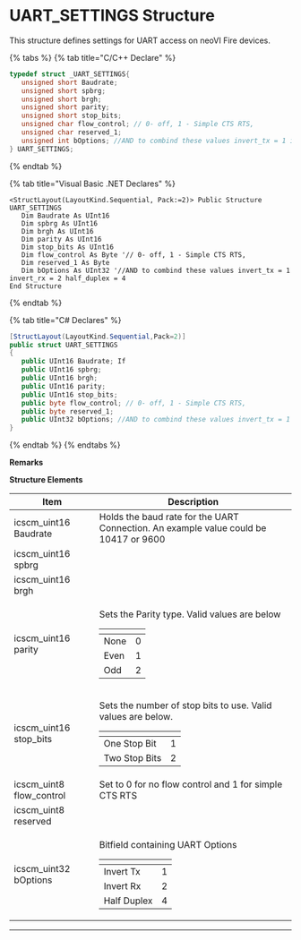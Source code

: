 # UART\_SETTINGS Structure

This structure defines settings for UART access on neoVI Fire devices.

{% tabs %}
{% tab title="C/C++ Declare" %}
```cpp
typedef struct _UART_SETTINGS{
   unsigned short Baudrate;
   unsigned short spbrg;
   unsigned short brgh;
   unsigned short parity;
   unsigned short stop_bits;
   unsigned char flow_control; // 0- off, 1 - Simple CTS RTS,
   unsigned char reserved_1;
   unsigned int bOptions; //AND to combind these values invert_tx = 1 invert_rx = 2 half_duplex = 4
} UART_SETTINGS;
```
{% endtab %}

{% tab title="Visual Basic .NET Declares" %}
```visual-basic
<StructLayout(LayoutKind.Sequential, Pack:=2)> Public Structure UART_SETTINGS
   Dim Baudrate As UInt16
   Dim spbrg As UInt16
   Dim brgh As UInt16
   Dim parity As UInt16
   Dim stop_bits As UInt16
   Dim flow_control As Byte '// 0- off, 1 - Simple CTS RTS,
   Dim reserved_1 As Byte
   Dim bOptions As UInt32 '//AND to combind these values invert_tx = 1 invert_rx = 2 half_duplex = 4
End Structure
```
{% endtab %}

{% tab title="C# Declares" %}
```csharp
[StructLayout(LayoutKind.Sequential,Pack=2)]
public struct UART_SETTINGS
{
   public UInt16 Baudrate; If
   public UInt16 spbrg;
   public UInt16 brgh;
   public UInt16 parity;
   public UInt16 stop_bits;
   public byte flow_control; // 0- off, 1 - Simple CTS RTS,
   public byte reserved_1;
   public UInt32 bOptions; //AND to combind these values invert_tx = 1 invert_rx = 2 half_duplex = 4
}
```
{% endtab %}
{% endtabs %}

**Remarks**

&#x20;**Structure Elements**

| Item                       | Description                                                                                                                                                                                                                                         |
| -------------------------- | --------------------------------------------------------------------------------------------------------------------------------------------------------------------------------------------------------------------------------------------------- |
| icscm\_uint16 Baudrate     | Holds the baud rate for the UART Connection. An example value could be 10417 or 9600                                                                                                                                                                |
| icscm\_uint16 spbrg        |                                                                                                                                                                                                                                                     |
| icscm\_uint16 brgh         |                                                                                                                                                                                                                                                     |
| icscm\_uint16 parity       | <p>Sets the Parity type. Valid values are below</p><table data-header-hidden><thead><tr><th></th><th></th></tr></thead><tbody><tr><td>None</td><td>0</td></tr><tr><td>Even</td><td>1</td></tr><tr><td>Odd</td><td>2</td></tr></tbody></table>       |
| icscm\_uint16 stop\_bits   | <p>Sets the number of stop bits to use. Valid values are below.</p><table data-header-hidden><thead><tr><th></th><th></th></tr></thead><tbody><tr><td>One Stop Bit</td><td>1</td></tr><tr><td>Two Stop Bits</td><td>2</td></tr></tbody></table>     |
| icscm\_uint8 flow\_control | Set to 0 for no flow control and 1 for simple CTS RTS                                                                                                                                                                                               |
| icscm\_uint8 reserved      |                                                                                                                                                                                                                                                     |
| icscm\_uint32 bOptions     | <p>Bitfield containing UART Options</p><table data-header-hidden><thead><tr><th></th><th></th></tr></thead><tbody><tr><td>Invert Tx</td><td>1</td></tr><tr><td>Invert Rx</td><td>2</td></tr><tr><td>Half Duplex</td><td>4</td></tr></tbody></table> |

****
